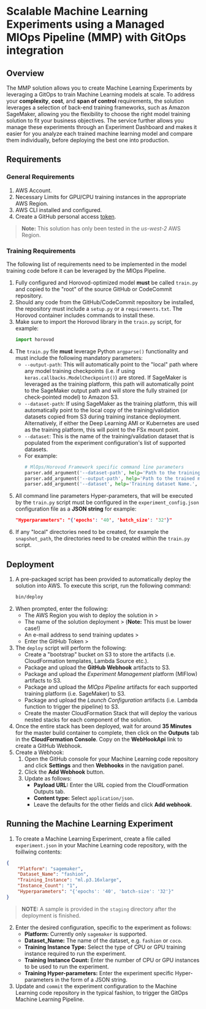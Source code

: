 # Scalable Machine Learning Experiments using a Managed MlOps Pipeline (MMP) with GitOps integration

## Overview

The MMP solution allows you to create Machine Learning Experiments by leveraging a GitOps to train Machine Learning models at scale. To address your **complexity**, **cost**, and **span of control** requirements, the solution leverages a selection of back-end training frameworks, such as Amazon SageMaker, allowing you the flexibility to choose the right model training solution to fit your business objectives. The service further allows you manage these experiments through an Experiment Dashboard and makes it easier for you analyze each trained machine learning model and compare them individually, before deploying the best one into production.

## Requirements

### General Requirements
1. AWS Account.
2. Necessary Limits for GPU/CPU training instances in the appropriate AWS Region.
3. AWS CLI installed and configured.
4. Create a GitHub personal access [token](https://help.github.com/en/github/authenticating-to-github/creating-a-personal-access-token-for-the-command-line).

>__Note:__ This solution has only been tested in the *us-west-2* AWS Region.

### Training Requirements

The following list of requirements need to be implemented in the model training code before it can be leveraged by the MlOps Pipeline.
1. Fully configured and Horovod-optimized model **must** be called `train.py` and copied to the "root" of the source GitHub or CodeCommit repository.
2. Should any code from the GitHub/CodeCommit repository be installed, the repository must include a `setup.py` or a `requirements.txt`. The Horovod container includes commands to install these.
3. Make sure to import the Horovod library in the `train.py` script, for example:
    ```python
    import horovod
    ```
4. The `train.py` file **must** leverage Python `argparse()` functionality and must include the following mandatory parameters:
    - `--output-path`: This will automatically point to the "local" path where any model training checkpoints (i.e. if using `keras.callbacks.ModelCheckpoint()`) are stored. If SageMaker is leveraged as the training platform, this path will automatically point to the SageMaker output path and will store the fully strained (or check-pointed model) to Amazon S3.
    - `--dataset-path`: If using SageMaker as the training platform, this will automatically point to the local copy of the training/validation datasets copied from S3 during training instance deployment. Alternatively, if either the Deep Learning AMI or Kubernetes are used as the training platform, this will point to the FSx mount point.
    - `--dataset`: This is the name of the training/validation dataset that is populated from the experiment configuration's list of supported datasets.
    - For example:
        ```python
        # MlOps/Horovod Framework specific command line parameters
        parser.add_argument('--dataset-path', help='Path to the training dataset.', dest='dataset_path', type=str)
        parser.add_argument('--output-path', help='Path to the trained model output.', dest='output_path', type=str)
        parser.add_argument('--dataset', help='Training dataset Name.', dest='dataset_type')
        ```
5. All command line parameters Hyper-parameters, that will be executed by the `train.py` script must be configured in the `experiment_config.json` configuration file as a **JSON string** for example:
    ```json
    "Hyperparameters": "{'epochs': '40', 'batch_size': '32'}"
    ```
6. If any "local" directories need to be created, for example the `snapshot_path`, the directories need to be created within the `train.py` script.

## Deployment

1. A pre-packaged script has been provided to automatically deploy the solution into AWS. To execute this script, run the following command:
    ```bash
    bin/deploy
    ```
2. When prompted, enter the following:
    - The AWS Region you wish to deploy the solution in >
    - The name of the solution deployment > (__Note:__ This must be lower case!)
    - An e-mail address to send training updates >
    - Enter the GitHub Token > 
3. The `deploy` script will perform the following:
    - Create a "bootstrap" bucket on S3 to store the artifacts (i.e. CloudFormation templates, Lambda Source etc.).
    - Package and upload the __GitHub Webhook__ artifacts to S3.
    - Package and upload the _Experiment Management_ platform (MlFlow) artifacts to S3.
    - Package and upload the _MlOps Pipeline_ artifacts for each supported training platform (i.e. SageMaker) to S3.
    - Package and upload the _Launch Configuration_ artifacts (i.e. Lambda function to trigger the pipeline) to S3.
    - Create the master CloudFormation Stack that will deploy the various nested stacks for each component of the solution.
4. Once the entire stack has been deployed, wait for around **35 Minutes** for the master build container to complete, then click on the **Outputs** tab in the **CloudFormation Console**. Copy on the __WebHookApi__ link to create a GitHub Webhook.
5. Create a Webhook:
    1. Open the GitHub console for your Machine Learning code repository and click **Settings** and then **Webhooks** in the navigation panel.
    2. Click the **Add Webhook** button.
    3. Update as follows:
        - **Payload URL:** Enter the URL copied from the CloudFormation Outputs tab.
        - **Content type:** Select `application/json`.
        - Leave the defaults for the other fields and click **Add webhook**.

## Running the Machine Learning Experiment

1. To create a Machine Learning Experiment, create a file called `experiment.json` in your Machine Learning code repository, with the foillwing contents:
```json
{
    "Platform": "sagemaker",
    "Dataset_Name": "fashion",
    "Training_Instance": "ml.p3.16xlarge",
    "Instance_Count": "1",
    "Hyperparameters": "{'epochs': '40', 'batch-size': '32'}"
}
```
>__NOTE:__ A sample is provided in the `staging` directory after the deployment is finished.
2. Enter the desired configuration, specific to the experiment as follows:
    - __Platform:__ Currently only `sagemaker` is supported.
    - __Dataset_Name:__ The name of the dataset, e.g. `fashion` or `coco`.
    - __Training Instance Type:__ Select the type of CPU or GPU training instance required to run the experiment.
    - __Training Instance Count:__ Enter the number of CPU or GPU instances to be used to run the experiment.
    - __Training Hyper-parameters:__ Enter the experiment specific Hyper-parameters in the form of a JSON string.
3. Update and `commit` the experiment configuration to the Machine Learning code repository in the typical fashion, to trigger the GitOps Machine Learning Pipeline.
